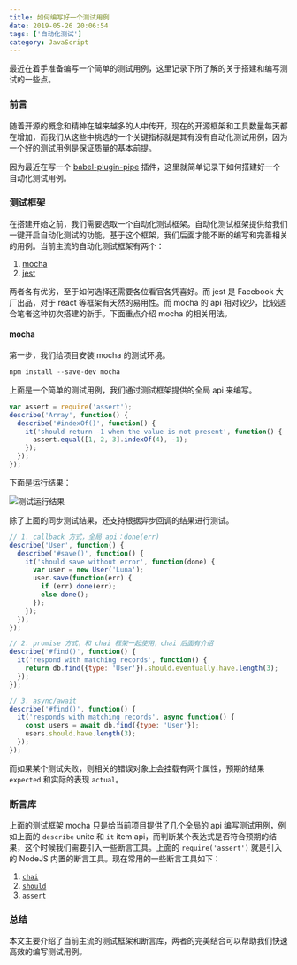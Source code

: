 ```yaml
---
title: 如何编写好一个测试用例
date: 2019-05-26 20:06:54
tags: ['自动化测试']
category: JavaScript
---
```


最近在着手准备编写一个简单的测试用例，这里记录下所了解的关于搭建和编写测试的一些点。

<!--more-->

### 前言

随着开源的概念和精神在越来越多的人中传开，现在的开源框架和工具数量每天都在增加，而我们从这些中挑选的一个关键指标就是其有没有自动化测试用例，因为一个好的测试用例是保证质量的基本前提。

因为最近在写一个 [babel-plugin-pipe](https://github.com/qingguoing/babel-plugin-pipe) 插件，这里就简单记录下如何搭建好一个自动化测试用例。

### 测试框架

在搭建开始之前，我们需要选取一个自动化测试框架。自动化测试框架提供给我们一键开启自动化测试的功能，基于这个框架，我们后面才能不断的编写和完善相关的用例。当前主流的自动化测试框架有两个：

1. [mocha](https://github.com/mochajs/mocha)
2. [jest](https://github.com/facebook/jest)

两者各有优劣，至于如何选择还需要各位看官各凭喜好。而 jest 是 Facebook 大厂出品，对于 react 等框架有天然的易用性。而 mocha 的 api 相对较少，比较适合笔者这种初次搭建的新手。下面重点介绍 mocha 的相关用法。

#### mocha

第一步，我们给项目安装 mocha 的测试环境。

```js
npm install --save-dev mocha
```

上面是一个简单的测试用例，我们通过测试框架提供的全局 api 来编写。

```js
var assert = require('assert');
describe('Array', function() {
  describe('#indexOf()', function() {
    it('should return -1 when the value is not present', function() {
      assert.equal([1, 2, 3].indexOf(4), -1);
    });
  });
});
```

下面是运行结果：

![测试运行结果](./test.png)

除了上面的同步测试结果，还支持根据异步回调的结果进行测试。

```js
// 1. callback 方式，全局 api：done(err)
describe('User', function() {
  describe('#save()', function() {
    it('should save without error', function(done) {
      var user = new User('Luna');
      user.save(function(err) {
        if (err) done(err);
        else done();
      });
    });
  });
});

// 2. promise 方式，和 chai 框架一起使用，chai 后面有介绍
describe('#find()', function() {
  it('respond with matching records', function() {
    return db.find({type: 'User'}).should.eventually.have.length(3);
  });
});

// 3. async/await 
describe('#find()', function() {
  it('responds with matching records', async function() {
    const users = await db.find({type: 'User'});
    users.should.have.length(3);
  });
});
```

而如果某个测试失败，则相关的错误对象上会挂载有两个属性，预期的结果 `expected` 和实际的表现 `actual`。

### 断言库

上面的测试框架 mocha 只是给当前项目提供了几个全局的 api 编写测试用例，例如上面的 `describe` unite 和 `it` item api，而判断某个表达式是否符合预期的结果，这个时候我们需要引入一些断言工具。上面的 `require('assert')` 就是引入的 NodeJS 内置的断言工具。现在常用的一些断言工具如下：

1. [`chai`](https://github.com/chaijs/chai)
2. [`should`](https://github.com/shouldjs/should.js)
3. [`assert`](http://nodejs.cn/api/assert.html)

### 总结

本文主要介绍了当前主流的测试框架和断言库，两者的完美结合可以帮助我们快速高效的编写测试用例。